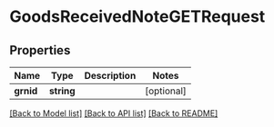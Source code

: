 # GoodsReceivedNoteGETRequest

## Properties
Name | Type | Description | Notes
------------ | ------------- | ------------- | -------------
**grnid** | **string** |  | [optional] 

[[Back to Model list]](../README.md#documentation-for-models) [[Back to API list]](../README.md#documentation-for-api-endpoints) [[Back to README]](../README.md)


